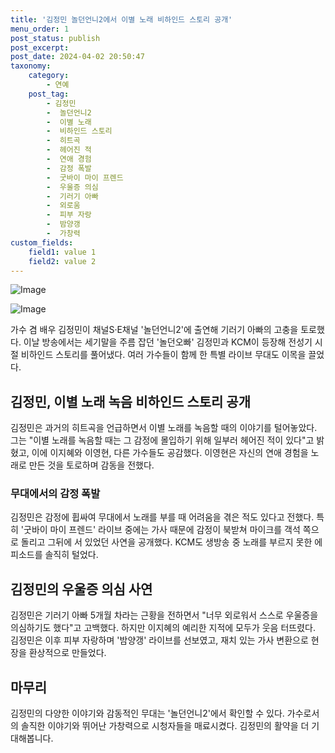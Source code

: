 ```yaml
---
title: '김정민 놀던언니2에서 이별 노래 비하인드 스토리 공개'
menu_order: 1
post_status: publish
post_excerpt: 
post_date: 2024-04-02 20:50:47
taxonomy:
    category:
        - 연예
    post_tag:
        - 김정민
        -  놀던언니2
        -  이별 노래
        -  비하인드 스토리
        -  히트곡
        -  헤어진 적
        -  연애 경험
        -  감정 폭발
        -  굿바이 마이 프렌드
        -  우울증 의심
        -  기러기 아빠
        -  외로움
        -  피부 자랑
        -  밤양갱
        -  가창력
custom_fields:
    field1: value 1
    field2: value 2
---
```


![Image](https://ssl.pstatic.net/mimgnews/image/311/2024/04/02/0001709622_001_20240402095601371.jpg?type=w540)

![Image](https://mimgnews.pstatic.net/image/311/2024/04/02/0001709622_002_20240402095601420.jpg?type=w540)

가수 겸 배우 김정민이 채널S·E채널 '놀던언니2'에 출연해 기러기 아빠의 고충을 토로했다. 이날 방송에서는 세기말을 주름 잡던 '놀던오빠' 김정민과 KCM이 등장해 전성기 시절 비하인드 스토리를 풀어냈다. 여러 가수들이 함께 한 특별 라이브 무대도 이목을 끌었다.
## 김정민, 이별 노래 녹음 비하인드 스토리 공개
김정민은 과거의 히트곡을 언급하면서 이별 노래를 녹음할 때의 이야기를 털어놓았다. 그는 "이별 노래를 녹음할 때는 그 감정에 몰입하기 위해 일부러 헤어진 적이 있다"고 밝혔고, 이에 이지혜와 이영현, 다른 가수들도 공감했다. 이영현은 자신의 연애 경험을 노래로 만든 것을 토로하며 감동을 전했다.
### 무대에서의 감정 폭발
김정민은 감정에 휩싸여 무대에서 노래를 부를 때 어려움을 겪은 적도 있다고 전했다. 특히 '굿바이 마이 프렌드' 라이브 중에는 가사 때문에 감정이 북받쳐 마이크를 객석 쪽으로 돌리고 그뒤에 서 있었던 사연을 공개했다. KCM도 생방송 중 노래를 부르지 못한 에피소드를 솔직히 털었다.
## 김정민의 우울증 의심 사연
김정민은 기러기 아빠 5개월 차라는 근황을 전하면서 "너무 외로워서 스스로 우울증을 의심하기도 했다"고 고백했다. 하지만 이지혜의 예리한 지적에 모두가 웃음 터뜨렸다. 김정민은 이후 피부 자랑하며 '밤양갱' 라이브를 선보였고, 재치 있는 가사 변환으로 현장을 환상적으로 만들었다.
## 마무리
김정민의 다양한 이야기와 감동적인 무대는 '놀던언니2'에서 확인할 수 있다. 가수로서의 솔직한 이야기와 뛰어난 가창력으로 시청자들을 매료시켰다. 김정민의 활약을 더 기대해봅니다.
